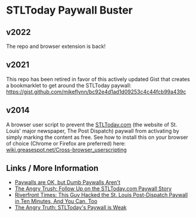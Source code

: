 # STLToday Paywall Buster

## v2022

The repo and browser extension is back!

## v2021

This repo has been retired in favor of this actively updated Gist that creates a bookmarklet to get around the STLToday paywall: https://gist.github.com/mikeflynn/bc92e4d1ad1d09253c4c44fcb99a439c

## v2014

A browser user script to prevent the [STLToday.com](http://stltoday.com) (the website of St. Louis' major newspaper, The Post Dispatch) paywall from activating by simply marking the content as free. See how to install this on your browser of choice (Chrome or Firefox are preferred) here: [wiki.greasespot.net/Cross-browser_userscripting](http://wiki.greasespot.net/Cross-browser_userscripting)

## Links / More Information

* [Paywalls are OK, but Dumb Paywalls Aren't](https://c33tech.com/blog/2019/11/paywalls/)
* [The Angry Trush: Follow Up on the STLToday.com Paywall Story](https://c33tech.com/blog/2014/04/follow-up-on-stltoday-paywall/)
* [Riverfront Times: This Guy Hacked the St. Louis Post-Dispatch Paywall in Ten Minutes, And You Can, Too](http://blogs.riverfronttimes.com/dailyrft/2014/04/this_guy_hacked_the_st_louis_p.php)
* [The Angry Truth: STLToday's Paywall is Weak](https://c33tech.com/blog/2014/04/stltoday-paywall-is-weak/)